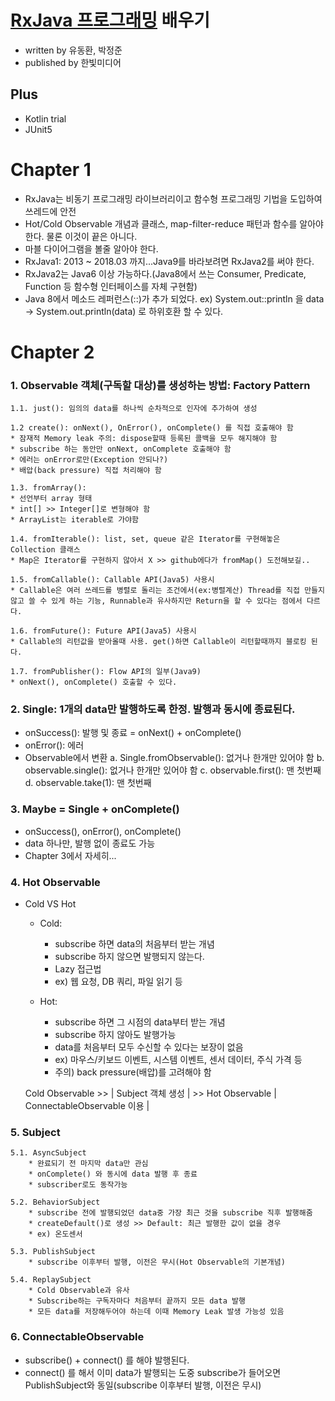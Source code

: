 # [**RxJava 프로그래밍**](http://www.hanbit.co.kr/store/books/look.php?p_code=B3448548347/) 배우기
* written by 유동환, 박정준
* published by 한빛미디어


## Plus
* Kotlin trial
* JUnit5


# Chapter 1
* RxJava는 비동기 프로그래밍 라이브러리이고 함수형 프로그래밍 기법을 도입하여 쓰레드에 안전
* Hot/Cold Observable 개념과 클래스, map-filter-reduce 패턴과 함수를 알아야 한다. 물론 이것이 끝은 아니다.
* 마블 다이어그램을 볼줄 알아야 한다.
* RxJava1: 2013 ~ 2018.03 까지...Java9를 바라보려면 RxJava2를 써야 한다.
* RxJava2는 Java6 이상 가능하다.(Java8에서 쓰는 Consumer, Predicate, Function 등 함수형 인터페이스를 자체 구현함)
* Java 8에서 메소드 레퍼런스(::)가 추가 되었다.
  ex) System.out::println 을
        data -> System.out.println(data) 로 하위호환 할 수 있다.


# Chapter 2
### 1. Observable 객체(구독할 대상)를 생성하는 방법: Factory Pattern
	1.1. just(): 임의의 data를 하나씩 순차적으로 인자에 추가하여 생성

	1.2 create(): onNext(), OnError(), onComplete() 를 직접 호출해야 함
	* 잠재적 Memory leak 주의: dispose할때 등록된 콜백을 모두 해지해야 함
	* subscribe 하는 동안만 onNext, onComplete 호출해야 함
	* 에러는 onError로만(Exception 안되나?)
	* 배압(back pressure) 직접 처리해야 함

	1.3. fromArray():
	* 선언부터 array 형태
	* int[] >> Integer[]로 변형해야 함
	* ArrayList는 iterable로 가야함

	1.4. fromIterable(): list, set, queue 같은 Iterator를 구현해놓은 Collection 클래스
	* Map은 Iterator를 구현하지 않아서 X >> github에다가 fromMap() 도전해보길..

	1.5. fromCallable(): Callable API(Java5) 사용시
	* Callable은 여러 쓰레드를 병렬로 돌리는 조건에서(ex:병렬계산) Thread를 직접 만들지 않고 쓸 수 있게 하는 기능, Runnable과 유사하지만 Return을 할 수 있다는 점에서 다르다.

	1.6. fromFuture(): Future API(Java5) 사용시
	* Callable의 리턴값을 받아올때 사용. get()하면 Callable이 리턴할때까지 블로킹 된다.

	1.7. fromPublisher(): Flow API의 일부(Java9)
	* onNext(), onComplete() 호출할 수 있다.

### 2. Single: 1개의 data만 발행하도록 한정. 발행과 동시에 종료된다.
* onSuccess(): 발행 및 종료 = onNext() + onComplete()
* onError(): 에러
* Observable에서 변환
	a. Single.fromObservable(): 없거나 한개만 있어야 함
	b. observable.single(): 없거나 한개만 있어야 함
	c. observable.first(): 맨 첫번째
	d. observable.take(1): 맨 첫번째


### 3. Maybe = Single + onComplete()
* onSuccess(), onError(), onComplete()
* data 하나만, 발행 없이 종료도 가능
* Chapter 3에서 자세히...


### 4. Hot Observable
* Cold VS Hot
	* Cold:
		* subscribe 하면 data의 처음부터 받는 개념
		* subscribe 하지 않으면 발행되지 않는다.
		* Lazy 접근법
		* ex) 웹 요청, DB 쿼리, 파일 읽기 등

	* Hot:
		* subscribe 하면 그 시점의 data부터 받는 개념
		* subscribe 하지 않아도 발행가능
		* data를 처음부터 모두 수신할 수 있다는 보장이 없음
		* ex) 마우스/키보드 이벤트, 시스템 이벤트, 센서 데이터, 주식 가격 등
		* 주의) back pressure(배압)를 고려해야 함

	Cold Observable >> | Subject 객체 생성           | >> Hot Observable
	                   | ConnectableObservable 이용 |

### 5. Subject
	5.1. AsyncSubject
		* 완료되기 전 마지막 data만 관심
		* onComplete() 와 동시에 data 발행 후 종료
		* subscriber로도 동작가능

	5.2. BehaviorSubject
		* subscribe 전에 발행되었던 data중 가장 최근 것을 subscribe 직후 발행해줌
		* createDefault()로 생성 >> Default: 최근 발행한 값이 없을 경우
		* ex) 온도센서

	5.3. PublishSubject
		* subscribe 이후부터 발행, 이전은 무시(Hot Observable의 기본개념)

	5.4. ReplaySubject
		* Cold Observable과 유사
		* Subscribe하는 구독자마다 처음부터 끝까지 모든 data 발행
		* 모든 data를 저장해두어야 하는데 이때 Memory Leak 발생 가능성 있음

### 6. ConnectableObservable
* subscribe() + connect() 를 해야 발행된다.
* connect() 를 해서 이미 data가 발행되는 도중 subscribe가 들어오면 PublishSubject와 동일(subscribe 이후부터 발행, 이전은 무시)

